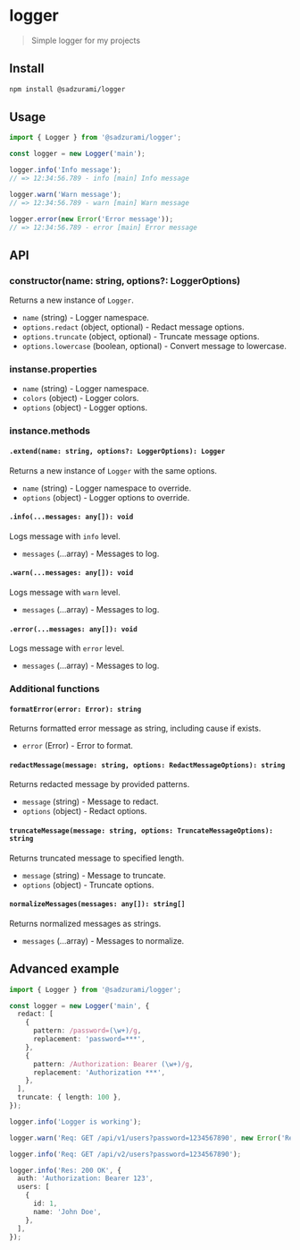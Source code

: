 # logger

> Simple logger for my projects

## Install

```sh
npm install @sadzurami/logger
```

## Usage

```ts
import { Logger } from '@sadzurami/logger';

const logger = new Logger('main');

logger.info('Info message');
// => 12:34:56.789 - info [main] Info message

logger.warn('Warn message');
// => 12:34:56.789 - warn [main] Warn message

logger.error(new Error('Error message'));
// => 12:34:56.789 - error [main] Error message
```

## API

### constructor(name: string, options?: LoggerOptions)

Returns a new instance of `Logger`.

- `name` (string) - Logger namespace.
- `options.redact` (object, optional) - Redact message options.
- `options.truncate` (object, optional) - Truncate message options.
- `options.lowercase` (boolean, optional) - Convert message to lowercase.

### instanse.properties

- `name` (string) - Logger namespace.
- `colors` (object) - Logger colors.
- `options` (object) - Logger options.

### instance.methods

#### `.extend(name: string, options?: LoggerOptions): Logger`

Returns a new instance of `Logger` with the same options.

- `name` (string) - Logger namespace to override.
- `options` (object) - Logger options to override.

#### `.info(...messages: any[]): void`

Logs message with `info` level.

- `messages` (...array) - Messages to log.

#### `.warn(...messages: any[]): void`

Logs message with `warn` level.

- `messages` (...array) - Messages to log.

#### `.error(...messages: any[]): void`

Logs message with `error` level.

- `messages` (...array) - Messages to log.

### Additional functions

#### `formatError(error: Error): string`

Returns formatted error message as string, including cause if exists.

- `error` (Error) - Error to format.

#### `redactMessage(message: string, options: RedactMessageOptions): string`

Returns redacted message by provided patterns.

- `message` (string) - Message to redact.
- `options` (object) - Redact options.

#### `truncateMessage(message: string, options: TruncateMessageOptions): string`

Returns truncated message to specified length.

- `message` (string) - Message to truncate.
- `options` (object) - Truncate options.

#### `normalizeMessages(messages: any[]): string[]`

Returns normalized messages as strings.

- `messages` (...array) - Messages to normalize.

## Advanced example

```ts
import { Logger } from '@sadzurami/logger';

const logger = new Logger('main', {
  redact: [
    {
      pattern: /password=(\w+)/g,
      replacement: 'password=***',
    },
    {
      pattern: /Authorization: Bearer (\w+)/g,
      replacement: 'Authorization ***',
    },
  ],
  truncate: { length: 100 },
});

logger.info('Logger is working');

logger.warn('Req: GET /api/v1/users?password=1234567890', new Error('Request error'));

logger.info('Req: GET /api/v2/users?password=1234567890');

logger.info('Res: 200 OK', {
  auth: 'Authorization: Bearer 123',
  users: [
    {
      id: 1,
      name: 'John Doe',
    },
  ],
});
```
